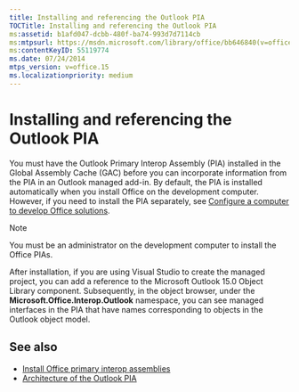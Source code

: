 ```yaml
---
title: Installing and referencing the Outlook PIA
TOCTitle: Installing and referencing the Outlook PIA
ms:assetid: b1afd047-dcbb-480f-ba74-993d7d7114cb
ms:mtpsurl: https://msdn.microsoft.com/library/office/bb646840(v=office.15)
ms:contentKeyID: 55119774
ms.date: 07/24/2014
mtps_version: v=office.15
ms.localizationpriority: medium
---
```


# Installing and referencing the Outlook PIA

You must have the Outlook Primary Interop Assembly (PIA) installed in the Global Assembly Cache (GAC) before you can incorporate information from the PIA in an Outlook managed add-in. By default, the PIA is installed automatically when you install Office on the development computer. However, if you need to install the PIA separately, see [Configure a computer to develop Office solutions](/visualstudio/vsto/configuring-a-computer-to-develop-office-solutions).


> [!NOTE] 
> You must be an administrator on the development computer to install the Office PIAs.

After installation, if you are using Visual Studio to create the managed project, you can add a reference to the Microsoft Outlook 15.0 Object Library component. Subsequently, in the object browser, under the **Microsoft.Office.Interop.Outlook** namespace, you can see managed interfaces in the PIA that have names corresponding to objects in the Outlook object model.

## See also

- [Install Office primary interop assemblies](/visualstudio/vsto/how-to-install-office-primary-interop-assemblies)
- [Architecture of the Outlook PIA](architecture-of-the-outlook-pia.md)

